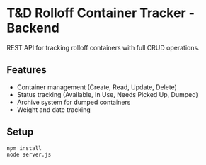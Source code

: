 # T&D Rolloff Container Tracker - Backend

REST API for tracking rolloff containers with full CRUD operations.

## Features
- Container management (Create, Read, Update, Delete)
- Status tracking (Available, In Use, Needs Picked Up, Dumped)
- Archive system for dumped containers
- Weight and date tracking

## Setup
```bash
npm install
node server.js
